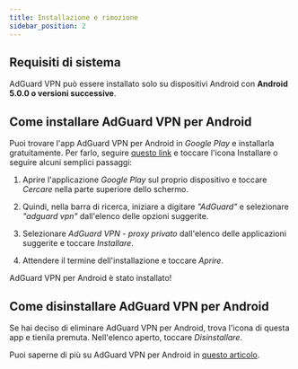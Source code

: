 ```yaml
---
title: Installazione e rimozione
sidebar_position: 2
---
```


## Requisiti di sistema

AdGuard VPN può essere installato solo su dispositivi Android con **Android 5.0.0 o versioni successive**.

## Come installare AdGuard VPN per Android

Puoi trovare l'app AdGuard VPN per Android in *Google Play* e installarla gratuitamente. Per farlo, seguire [questo link](https://play.google.com/store/apps/details?id=com.adguard.vpn) e toccare l'icona Installare o seguire alcuni semplici passaggi:

1. Aprire l'applicazione *Google Play* sul proprio dispositivo e toccare *Cercare* nella parte superiore dello schermo.

2. Quindi, nella barra di ricerca, iniziare a digitare *"AdGuard"* e selezionare *"adguard vpn"* dall'elenco delle opzioni suggerite.

3. Selezionare *AdGuard VPN - proxy privato* dall'elenco delle applicazioni suggerite e toccare *Installare*.

4. Attendere il termine dell'installazione e toccare *Aprire*.

AdGuard VPN per Android è stato installato!

## Come disinstallare AdGuard VPN per Android

Se hai deciso di eliminare AdGuard VPN per Android, trova l'icona di questa app e tienila premuta. Nell'elenco aperto, toccare *Disinstallare*.

Puoi saperne di più su AdGuard VPN per Android in [questo articolo](overview.md).